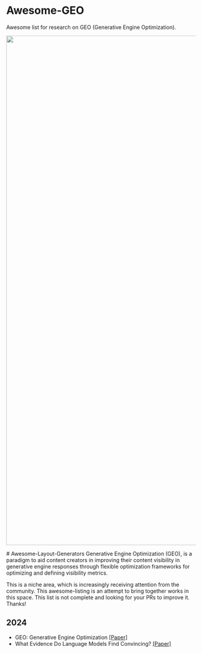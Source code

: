 # Awesome-GEO
Awesome list for research on GEO (Generative Engine Optimization).

<p align="center">
  <img width="1352" alt="Screen Shot 2024-11-18 at 0 50 11" src="https://github.com/user-attachments/assets/559a07af-f9c4-4503-9ad3-dca7e44d5545">
</p>
# Awesome-Layout-Generators
Generative Engine Optimization (GEO), is a paradigm to aid content creators in improving their content visibility in generative engine responses through flexible optimization frameworks for optimizing and defining visibility metrics.

This is a niche area, which is increasingly receiving attention from the community. This awesome-listing is an attempt to bring together works in this space. This list is not complete and looking for your PRs to improve it. Thanks!

## 2024
- GEO: Generative Engine Optimization [[Paper]](https://arxiv.org/pdf/2311.09735)
- What Evidence Do Language Models Find Convincing? [[Paper]](https://arxiv.org/html/2402.11782v1)

